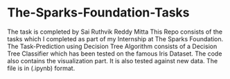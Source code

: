# The-Sparks-Foundation-Tasks
The task is completed by Sai Ruthvik Reddy Mitta
This Repo consists of the tasks which I completed as part of my Internship at The Sparks Foundation.
The Task-Prediction using Decision Tree Algorithm consists of a Decision Tree Classifier which has been tested on the famous Iris Dataset. 
The code also contains the visualization part.
It is also tested against new data.
The file is in (.ipynb) format.
